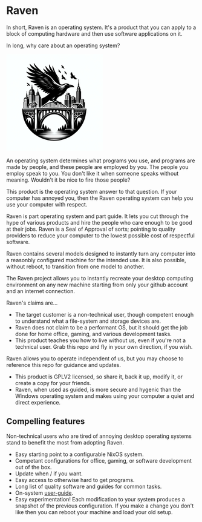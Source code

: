 # Raven

In short, Raven is an operating system. It's a product that you can apply to a
block of computing hardware and then use software applications on it.

In long, why care about an operating system?

<img src="logo.png" width="256" height="256">

An operating system determines what programs you use, and programs are
made by people, and these people are employed by you. The people you employ
speak to you. You don't like it when someone speaks without meaning. Wouldn't
it be nice to fire those people?

This product is the operating system answer to that question. If your computer
has annoyed you, then the Raven operating system can help you use your computer
with respect.

Raven is part operating system and part guide. It lets you cut through the hype
of various products and hire the people who care enough to be good at their jobs.
Raven is a Seal of Approval of sorts; pointing to quality providers to reduce your
computer to the lowest possible cost of respectful software.

Raven contains several models designed to instantly turn any computer
into a reasonbly configured machine for the intended use. It is also possible,
without reboot, to transition from one model to another.

The Raven project allows you to instantly recreate your desktop computing
environment on any new machine starting from only your github account and an
internet connection.

Raven's claims are...
- The target customer is a non-technical user, though competent enough to understand
  what a file-system and storage devices are.
- Raven does not claim to be a performant OS, but it should get the job done
  for home office, gaming, and various development tasks.
- This product teaches you how to live without us, even if you're not a technical
  user. Grab this repo and fly in your own direction, if you wish.

Raven allows you to operate independent of us, but you may choose to reference
this repo for guidance and updates.

- This product is GPLV2 licensed, so share it, back it up, modify it, or create a copy
  for your friends. 
- Raven, when used as guided, is more secure and hygenic than the Windows operating
  system and makes using your computer a quiet and direct experience.

## Compelling features
Non-technical users who are tired of annoying desktop operating systems stand
to benefit the most from adopting Raven.

- Easy starting point to a configurable NixOS system.
- Competant configurations for office, gaming, or software development out of the box.
- Update when / if you want.
- Easy access to otherwise hard to get programs.
- Long list of quality software and guides for common tasks.
- On-system [user-guide](./docs/user-guide.md).
- Easy experimentation! Each modification to your system produces a snapshot of the
  previous configuration. If you make a change you don't like then you can reboot
  your machine and load your old setup.
